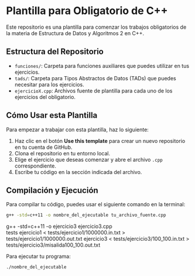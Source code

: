 # Plantilla para Obligatorio de C++

Este repositorio es una plantilla para comenzar los trabajos obligatorios de la materia de Estructura de Datos y Algoritmos 2 en C++.

## Estructura del Repositorio

- `funciones/`: Carpeta para funciones auxiliares que puedes utilizar en tus ejercicios.
- `tads/`: Carpeta para Tipos Abstractos de Datos (TADs) que puedes necesitar para los ejercicios.
- `ejercicioX.cpp`: Archivos fuente de plantilla para cada uno de los ejercicios del obligatorio.

## Cómo Usar esta Plantilla

Para empezar a trabajar con esta plantilla, haz lo siguiente:

1. Haz clic en el botón **Use this template** para crear un nuevo repositorio en tu cuenta de GitHub.
2. Clona el repositorio en tu entorno local.
3. Elige el ejercicio que deseas comenzar y abre el archivo `.cpp` correspondiente.
4. Escribe tu código en la sección indicada del archivo.

## Compilación y Ejecución

Para compilar tu código, puedes usar el siguiente comando en la terminal:

```bash
g++ -std=c++11 -o nombre_del_ejecutable tu_archivo_fuente.cpp
```

g++ -std=c++11 -o ejercicio3 ejercicio3.cpp  
tests
ejercicio1 < tests/ejercicio1/1000000.in.txt > tests/ejercicio1/1000000.out.txt
ejercicio3 < tests/ejercicio3/100_100.in.txt > tests/ejercicio3/misalida100_100.out.txt

Para ejecutar tu programa:

```bash
./nombre_del_ejecutable
```